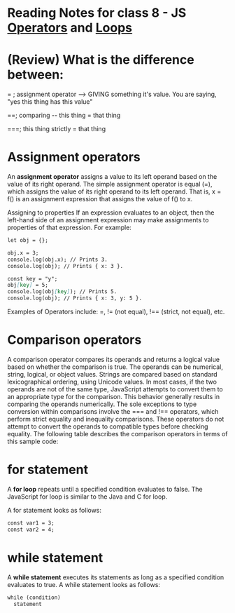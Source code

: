 # Reading Notes for class 8 - JS [Operators](https://developer.mozilla.org/en-US/docs/Web/JavaScript/Guide/Expressions_and_Operators) and [Loops](https://developer.mozilla.org/en-US/docs/Web/JavaScript/Guide/Loops_and_iteration)

# (Review) What is the difference between:
= ; assignment operator --> GIVING something it's value. You are saying, "yes this thing has this value"

==; comparing -- this thing = that thing

===; this thing strictly = that thing

# Assignment operators

An **assignment operator** assigns a value to its left operand based on the value of its right operand. 
The simple assignment operator is equal (=), which assigns the value of its right operand to its left operand. 
That is, x = f() is an assignment expression that assigns the value of f() to x.

Assigning to properties
If an expression evaluates to an object, then the left-hand side of an assignment expression may make assignments to properties of that expression. For example:
```markdown
let obj = {};

obj.x = 3;
console.log(obj.x); // Prints 3.
console.log(obj); // Prints { x: 3 }.

const key = "y";
obj[key] = 5;
console.log(obj[key]); // Prints 5.
console.log(obj); // Prints { x: 3, y: 5 }.
```
Examples of Operators include:
=, != (not equal), !== (strict, not equal), etc.

# Comparison operators

A comparison operator compares its operands and returns a logical value based on whether the comparison is true. 
The operands can be numerical, string, logical, or object values. Strings are compared based on standard lexicographical ordering, using Unicode values. 
In most cases, if the two operands are not of the same type, JavaScript attempts to convert them to an appropriate type for the comparison. 
This behavior generally results in comparing the operands numerically. The sole exceptions to type conversion within comparisons involve the === and !== operators, 
which perform strict equality and inequality comparisons. These operators do not attempt to convert the operands to compatible types before checking equality. 
The following table describes the comparison operators in terms of this sample code:

# for statement
A **for loop** repeats until a specified condition evaluates to false. The JavaScript for loop is similar to the Java and C for loop.

A for statement looks as follows:

```markdown
const var1 = 3;
const var2 = 4;
```
# while statement

A **while statement** executes its statements as long as a specified condition evaluates to true. A while statement looks as follows:
```markdown
while (condition)
  statement
```

